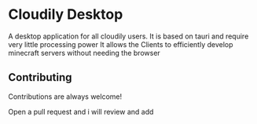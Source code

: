 
# Cloudily Desktop

A desktop application for all cloudily users. It is based on tauri and require very little processing power
It allows the Clients to efficiently develop minecraft servers without needing the browser


## Contributing

Contributions are always welcome!

Open a pull request and i will review and add

